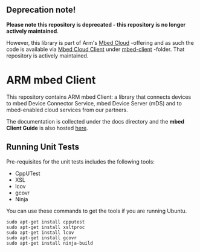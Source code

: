 ## Deprecation note!

**Please note this repository is deprecated - this repository is no longer actively maintained**. 

However, this library is part of Arm's [Mbed Cloud](https://cloud.mbed.com/docs/current) -offering and as such the code is available via [Mbed Cloud Client](https://github.com/ARMmbed/mbed-cloud-client-example) under
[mbed-client](https://github.com/ARMmbed/mbed-cloud-client/tree/master/mbed-client) -folder. That repository is actively maintained.


ARM mbed Client
=======================

This repository contains ARM mbed Client: a library that connects devices to mbed Device Connector Service, mbed Device Server (mDS) and to mbed-enabled cloud services from our partners.

The documentation is collected under the docs directory and the **mbed Client Guide** is also hosted [here](https://docs.mbed.com/docs/mbed-client-guide/en/latest/).

Running Unit Tests
-----------------------

Pre-requisites for the unit tests includes the following tools:
- CppUTest
- XSL
- lcov
- gcovr
- Ninja 

You can use these commands to get the tools if you are running Ubuntu.

    sudo apt-get install cpputest
    sudo apt-get install xsltproc
    sudo apt-get install lcov
    sudo apt-get install gcovr
    sudo apt-get install ninja-build
